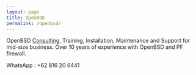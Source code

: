 ```yaml
---
layout: page
title: OpenBSD
permalink: /openbsd/
---
```




OpenBSD [Consulting](https://www.openbsd.org/support.html#Indonesia), Training, Installation, Maintenance and Support for mid-size business. Over 10 years of experience with OpenBSD and PF firewall.

WhatsApp : +62 816 20 6441
